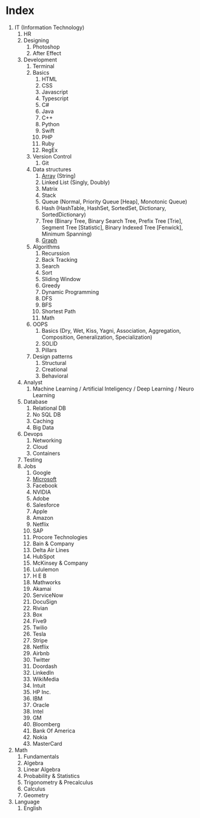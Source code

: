 # Index

1. IT (Information Technology)
    1. HR
    1. Designing
        1. Photoshop
        1. After Effect
    1. Development
        1. Terminal
        1. Basics
            1. HTML
            1. CSS
            1. Javascript
            1. Typescript
            1. C#
            1. Java
            1. C++
            1. Python
            1. Swift
            1. PHP
            1. Ruby
            1. RegEx
        1. Version Control
            1. Git
        1. Data structures
            1. [Array](/it/array.md) (String)
            1. Linked List (Singly, Doubly)
            1. Matrix
            1. Stack
            1. Queue (Normal, Priority Queue [Heap], Monotonic Queue)
            1. Hash (HashTable, HashSet, SortedSet, Dictionary, SortedDictionary)
            1. Tree (Binary Tree, Binary Search Tree, Prefix Tree [Trie], Segment Tree [Statistic], Binary Indexed Tree [Fenwick], Minimum Spanning)
            1. [Graph](/it/graph.md)
        1. Algorithms
            1. Recurssion
            1. Back Tracking
            1. Search
            1. Sort
            1. Sliding Window
            1. Greedy
            1. Dynamic Programming
            1. DFS
            1. BFS
            1. Shortest Path
            1. Math
        1. OOPS
            1. Basics (Dry, Wet, Kiss, Yagni, Association, Aggregation, Composition, Generalization, Specialization)
            1. SOLID
            1. Pillars
        1. Design patterns
            1. Structural
            1. Creational
            1. Behavioral
    1. Analyst
        1. Machine Learning / Artificial Inteligency / Deep Learning / Neuro Learning
    1. Database
        1. Relational DB
        1. No SQL DB
        1. Caching
        1. Big Data
    1. Devops
        1. Networking
        1. Cloud
        1. Containers
    1. Testing
    1. Jobs
        1. Google
        1. [Microsoft](/it/microsoft.md)
        1. Facebook
        1. NVIDIA
        1. Adobe
        1. Salesforce
        1. Apple
        1. Amazon
        1. Netflix
        1. SAP
        1. Procore Technologies
        1. Bain & Company
        1. Delta Air Lines
        1. HubSpot
        1. McKinsey & Company
        1. Lululemon
        1. H E B
        1. Mathworks
        1. Akamai
        1. ServiceNow
        1. DocuSign
        1. Rivian
        1. Box
        1. Five9
        1. Twilio
        1. Tesla
        1. Stripe
        1. Netflix
        1. Airbnb
        1. Twitter
        1. Doordash
        1. LinkedIn
        1. WikiMedia
        1. Intuit
        1. HP Inc.
        1. IBM
        1. Oracle
        1. Intel
        1. GM
        1. Bloomberg
        1. Bank Of America
        1. Nokia
        1. MasterCard
1. Math
    1. Fundamentals
    1. Algebra
    1. Linear Algebra
    1. Probability & Statistics
    1. Trigonometry & Precalculus
    1. Calculus
    1. Geometry
1. Language
    1. English
